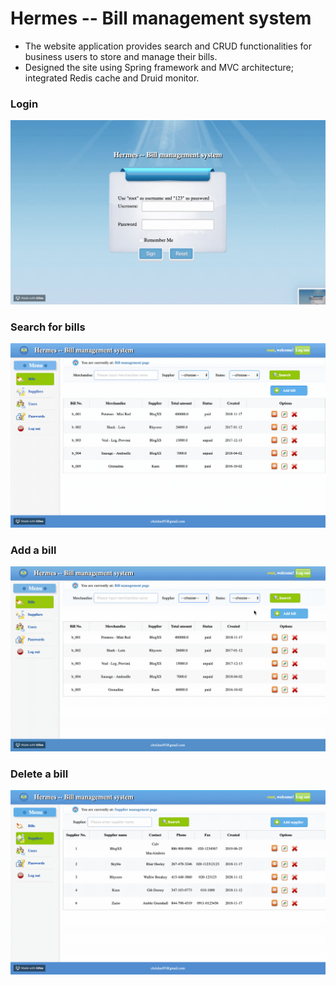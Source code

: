 # Hermes -- Bill management system

- The website application provides search and CRUD functionalities for business users to store and manage their bills. 
- Designed the site using Spring framework and MVC architecture; integrated Redis cache and Druid monitor.

### Login

![Login Demo](demo/login.gif)

### Search for bills

![Search Demo](demo/search.gif)

### Add a bill

![Add Demo](demo/add.gif)

### Delete a bill

![Delete Demo](demo/delete.gif)
